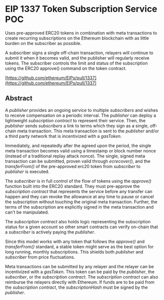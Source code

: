 # EIP 1337 Token Subscription Service POC

Uses pre-approved ERC20 tokens in combination with meta transactions to create recurring subscriptions on the Ethereum blockchain with as little burden on the subscriber as possible. 

A subscriber signs a single off-chain transaction, relayers will continue to submit it when it becomes valid, and the publisher will regularly receive tokens.
The subscriber controls the limit and status of the subscription using the ERC20 approve() command on the token contract. 

[https://github.com/ethereum/EIPs/pull/1337](https://github.com/ethereum/EIPs/pull/1337)

## Abstract

A _publisher_ provides an ongoing service to multiple _subscribers_ and wishes to receive compensation on a periodic interval. The _publisher_ can deploy a lightweight _subscription contract_ to represent their service. Then, the _publisher_ sends _subscribers_ a link to terms which they sign as a single, off-chain meta transaction. This meta transaction is sent to the _publisher_ and/or a third party network that is incentivized with a _gasToken_. 

Immediately, and repeatedly after the agreed upon the period, the single meta transaction becomes valid using a timestamp or block number nonce (instead of a traditional replay attack nonce). The single, signed meta transaction can be submitted, proven valid through *ecrecover()*, and the *transferFrom()* of the pre-approved erc20 token from _subscriber_ to _publisher_ is executed. 

The _subscriber_ is in full control of the flow of tokens using the *approve()* function built into the ERC20 standard. They must pre-approve the _subscription contract_ that represents the service before any transfer can happen and they can revoke the allowance at any time to pause or cancel the subscription without touching the original meta transaction. Further, the terms of the subscription are explicitly signed in the meta transaction and can't be manipulated.

The _subscription contract_ also holds logic representing the subscription status for a given account so other smart contracts can verify on-chain that a _subscriber_ is actively paying the _publisher_.

Since this model works with any token that follows the *approve()* and *transferFrom()* standard, a stable token might serve as the best option for long running, monthly subscriptions. This shields both _publisher_ and _subscriber_ from price fluctuations.

Meta transactions can be submitted by any relayer and the relayer can be incentivized with a _gasToken_. This token can be paid by the _publisher_, the _subscriber_, or the _subscription contract_. The _subscription contract_ can also reimburse the relayers directly with Ethereum. If funds are to be paid from the _subscription contract_, the _subscriptionHash_ must be signed by the _publisher_. 



